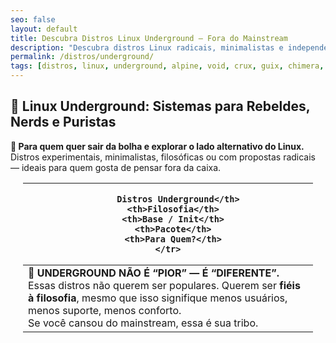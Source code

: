 ```yaml
---
seo: false
layout: default
title: Descubra Distros Linux Underground — Fora do Mainstream
description: "Descubra distros Linux radicais, minimalistas e independentes: Alpine, Void, CRUX, Guix, Chimera e mais — fora do mainstream, cheias de atitude."
permalink: /distros/underground/
tags: [distros, linux, underground, alpine, void, crux, guix, chimera, alternativas, rebeldes]
---
```







<section class="post-content">

<h2>🐧 Linux Underground: Sistemas para Rebeldes, Nerds e Puristas</h2>

  <div>
    <strong>📌 Para quem quer sair da bolha e explorar o lado alternativo do Linux.</strong><br>
    Distros experimentais, minimalistas, filosóficas ou com propostas radicais — ideais para quem gosta de pensar fora da caixa.
  </div>



<div style="overflow-x: auto; padding: 0 20px;">
  <table class="evergreen-table">
  <thead>
    <tr>
      <th>
      
        Distros Underground</th>
      <th>Filosofia</th>
      <th>Base / Init</th>
      <th>Pacote</th>
      <th>Para Quem?</th>
    </tr>
  </thead>
  <tbody>
    <tr>
      <td data-label="
      
        Distros Underground"><strong>Alpine Linux</strong></td>
      <td data-label="Filosofia">Leveza extrema. Segurança. Containers.</td>
      <td data-label="Base / Init">musl libc + OpenRC</td>
      <td data-label="Pacote"><code>apk</code></td>
      <td data-label="Para Quem?">DevOps, containers, servidores minimalistas</td>
    </tr>
    <tr>
      <td data-label="
      
        Distros Underground"><strong>Void Linux</strong></td>
      <td data-label="Filosofia">Independente. Runit. Liberdade total.</td>
      <td data-label="Base / Init">glibc/musl + Runit</td>
      <td data-label="Pacote"><code>xbps</code></td>
      <td data-label="Para Quem?">Quem odeia systemd e ama simplicidade</td>
    </tr>
    <tr>
      <td data-label="
      
        Distros Underground"><strong>CRUX</strong></td>
      <td data-label="Filosofia">KISS. Feito para experts. Compila tudo.</td>
      <td data-label="Base / Init">glibc + BSD-style init</td>
      <td data-label="Pacote">Ports (compilação)</td>
      <td data-label="Para Quem?">Gurus que querem controle total</td>
    </tr>
    <tr>
      <td data-label="
      
        Distros Underground"><strong>Hyperbola GNU/Linux-libre</strong></td>
      <td data-label="Filosofia">100% software livre. Sem blobs. Ética radical.</td>
      <td data-label="Base / Init">Parabola (Arch) + OpenRC</td>
      <td data-label="Pacote"><code>pacman</code></td>
      <td data-label="Para Quem?">Defensores da liberdade de software</td>
    </tr>
    <tr>
      <td data-label="
      
        Distros Underground"><strong>Dragora GNU/Linux-Libre</strong></td>
      <td data-label="Filosofia">GNU puro. Simples. Independente.</td>
      <td data-label="Base / Init">glibc + BSD init</td>
      <td data-label="Pacote">Dragora Package Tool</td>
      <td data-label="Para Quem?">Quem quer fugir de Debian/RedHat/Arch</td>
    </tr>
    <tr>
      <td data-label="
      
        Distros Underground"><strong>Guix System</strong></td>
      <td data-label="Filosofia">Funcional. Reproducível. Declarativo.</td>
      <td data-label="Base / Init">GNU Guix (Nix-like) + Shepherd</td>
      <td data-label="Pacote"><code>guix</code></td>
      <td data-label="Para Quem?">Cientistas, programadores funcionais</td>
    </tr>
    <tr>
      <td data-label="
      
        Distros Underground"><strong>Chimera Linux</strong></td>
      <td data-label="Filosofia">Híbrido Linux/BSD. Moderno. Experimental.</td>
      <td data-label="Base / Init">LLVM libc + dinit</td>
      <td data-label="Pacote"><code>apko</code> (inspirado em apk)</td>
      <td data-label="Para Quem?">Early adopters, curiosos de BSD + Linux</td>
    </tr>
    <tr>
      <td data-label="
      
        Distros Underground"><strong>Adélie Linux</strong></td>
      <td data-label="Filosofia">Velocidade em hardware antigo. PowerPC, ARM, x86.</td>
      <td data-label="Base / Init">musl + OpenRC</td>
      <td data-label="Pacote"><code>apk</code></td>
      <td data-label="Para Quem?">Reviver hardware antigo com Linux moderno</td>
    </tr>
    <tr>
      <td data-label="
      
        Distros Underground"><strong>Devuan</strong></td>
      <td data-label="Filosofia">Debian sem systemd. Liberdade de init.</td>
      <td data-label="Base / Init">Debian + sysvinit/OpenRC/runit</td>
      <td data-label="Pacote"><code>apt</code></td>
      <td data-label="Para Quem?">Quem ama Debian, mas odeia systemd</td>
    </tr>
    <tr>
      <td data-label="
      
        Distros Underground"><strong>Artix Linux</strong></td>
      <td data-label="Filosofia">Arch sem systemd. Escolha seu init.</td>
      <td data-label="Base / Init">Arch + OpenRC/runit/s6</td>
      <td data-label="Pacote"><code>pacman</code></td>
      <td data-label="Para Quem?">Arch users que querem liberdade de init</td>
    </tr>
    <tr>
      <td data-label="
      
        Distros Underground"><strong>Alpine + postmarketOS</strong></td>
      <td data-label="Filosofia">Reviver celulares com Linux real.</td>
      <td data-label="Base / Init">musl + OpenRC</td>
      <td data-label="Pacote"><code>apk</code></td>
      <td data-label="Para Quem?">Hackers de hardware móvel, celulares antigos</td>
    </tr>
    <tr>
      <td data-label="
      
        Distros Underground"><strong>Bedrock Linux</strong></td>
      <td data-label="Filosofia">Misture Debian, Arch, Alpine... tudo junto.</td>
      <td data-label="Base / Init">Meta-distro (strata)</td>
      <td data-label="Pacote">Todos (apt, pacman, apk, etc)</td>
      <td data-label="Para Quem?">Quem quer o melhor de cada mundo, junto</td>
    </tr>
  </tbody>
</table>

<h2>Conclusão</h2>

<p>
  🖤 Underground não é moda — é manifesto.
</p>

</div>


<blockquote style="background: #1a1a1a; padding: 20px; border-left: 4px solid #ff5555; margin: 2rem; font-family: monospace; color: #e0e0e0;">
  <strong>🐧 UNDERGROUND NÃO É “PIOR” — É “DIFERENTE”.</strong><br>
  Essas distros não querem ser populares. Querem ser <strong>fiéis à filosofia</strong>, mesmo que isso signifique menos usuários, menos suporte, menos conforto.<br>
  Se você cansou do mainstream, essa é sua tribo.
</blockquote>
</section>



<script type="application/ld+json">
{
  "@context": "https://schema.org",
  "@type": "Table",
  "name": "Distros Linux Underground — Alternativas Rebeldes ao Mainstream",
  "description": "Tabela de distros Linux radicais, minimalistas e independentes — como Alpine, Void, CRUX, Guix, Chimera — fora do mainstream, para quem quer liberdade e controle.",
  "inLanguage": "pt-BR",
  "url": "{{ page.url | absolute_url }}",
  "mainEntityOfPage": {
    "@type": "WebPage",
    "@id": "{{ page.url | absolute_url }}"
  },
  "author": {
    "@type": "Person",
    "name": "Equipe Piolinu"
  },
  "publisher": {
    "@type": "Organization",
    "name": "Piolinux",
    "logo": {
      "@type": "ImageObject",
      "url": "https://piolinux.com/logo-512.png",
      "width": 512,
      "height": 512
    }
  },
  "datePublished": "2025-04-05T10:00:00+00:00",
  "dateModified": "{{ page.last_modified_at | date_to_rfc3339 }}"
}
</script>
